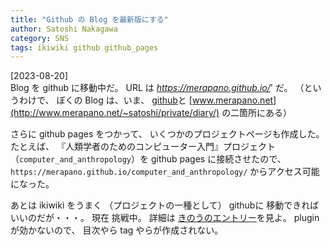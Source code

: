 ```yaml
---
title: "Github の Blog を最新版にする"
author: Satoshi Nakagawa
category: SNS
tags: ikiwiki github github_pages
---
```


[2023-08-20]  
 Blog を github に移動中だ。
URL は _https://merapano.github.io/_' だ。
（というわけで、 ぼくの Blog は、いま、
[github](https://merapano.github.io)と
[www.merapano.net](http://www.merapano.net/~satoshi/private/diary/) の二箇所にある）

 さらに github pages をつかって、
いくつかのプロジェクトページも作成した。
たとえば、
『人類学者のためのコンピューター入門』プロジェクト
（`computer_and_anthropology`）を
github pages に接続させたので、
`https://merapano.github.io/computer_and_anthropology/`
からアクセス可能になった。

 あとは ikiwiki をうまく
（プロジェクトの一種として） githubに 移動できればいいのだが・・・。
現在 挑戦中。
詳細は 
[きのうのエントリー](http://www.merapano.net/~satoshi/private/diary/2023-08-19-1.html)を見よ。
plugin が効かないので、
目次やら tag やらが作成されない。

